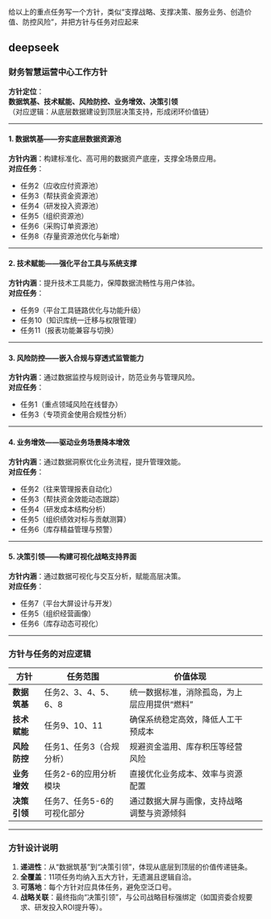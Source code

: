 给以上的重点任务写一个方针，类似“支撑战略、支撑决策、服务业务、创造价值、防控风险”，并把方针与任务对应起来

## deepseek

### **财务智慧运营中心工作方针**  
**方针定位**：  
**数据筑基、技术赋能、风险防控、业务增效、决策引领**  
（对应逻辑：从底层数据建设到顶层决策支持，形成闭环价值链）

---

#### **1. 数据筑基——夯实底层数据资源池**  
**方针内涵**：构建标准化、高可用的数据资产底座，支撑全场景应用。  
**对应任务**：  
- 任务2（应收应付资源池）  
- 任务3（帮扶资金资源池）  
- 任务4（研发投入资源池）  
- 任务5（组织资源池）  
- 任务6（采购订单资源池）  
- 任务8（存量资源池优化与新增）  

---

#### **2. 技术赋能——强化平台工具与系统支撑**  
**方针内涵**：提升技术工具能力，保障数据流畅性与用户体验。  
**对应任务**：  
- 任务9（平台工具链路优化与功能升级）  
- 任务10（知识库统一迁移与权限管理）  
- 任务11（报表功能兼容与切换）  

---

#### **3. 风险防控——嵌入合规与穿透式监管能力**  
**方针内涵**：通过数据监控与规则设计，防范业务与管理风险。  
**对应任务**：  
- 任务1（重点领域风险在线督办）  
- 任务3（专项资金使用合规性分析）  

---

#### **4. 业务增效——驱动业务场景降本增效**  
**方针内涵**：通过数据洞察优化业务流程，提升管理效能。  
**对应任务**：  
- 任务2（往来管理报表自动化）  
- 任务3（帮扶资金效能动态跟踪）  
- 任务4（研发成本结构分析）  
- 任务5（组织绩效对标与贡献测算）  
- 任务6（库存精益管理与预警）  

---

#### **5. 决策引领——构建可视化战略支持界面**  
**方针内涵**：通过数据可视化与交互分析，赋能高层决策。  
**对应任务**：  
- 任务7（平台大屏设计与开发）  
- 任务5（组织经营画像）  
- 任务6（库存动态可视化）  

---

### **方针与任务的对应逻辑**  
| **方针**   | **任务范围**        | **价值体现**                |     |
| -------- | --------------- | ----------------------- | --- |
| **数据筑基** | 任务2、3、4、5、6、8   | 统一数据标准，消除孤岛，为上层应用提供“燃料” |     |
| **技术赋能** | 任务9、10、11       | 确保系统稳定高效，降低人工干预成本       |     |
| **风险防控** | 任务1、任务3（合规分析）   | 规避资金滥用、库存积压等经营风险        |     |
| **业务增效** | 任务2-6的应用分析模块    | 直接优化业务成本、效率与资源配置        |     |
| **决策引领** | 任务7、任务5-6的可视化部分 | 通过数据大屏与画像，支持战略调整与资源倾斜   |     |

---

### **方针设计说明**  
1. **递进性**：从“数据筑基”到“决策引领”，体现从底层到顶层的价值传递链条。  
2. **全覆盖**：11项任务均纳入五大方针，无遗漏且逻辑自洽。  
3. **可落地**：每个方针对应具体任务，避免空泛口号。  
4. **战略关联**：最终指向“决策引领”，与公司战略目标强绑定（如国资委合规要求、研发投入ROI提升等）。